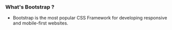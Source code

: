 ### What's Bootstrap ?

- Bootstrap is the most popular CSS Framework for developing responsive and mobile-first websites.
